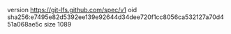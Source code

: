 version https://git-lfs.github.com/spec/v1
oid sha256:e7495e82d5392ee139e92644d34dee720f1cc8056ca532127a70d451a068ae5c
size 1089
